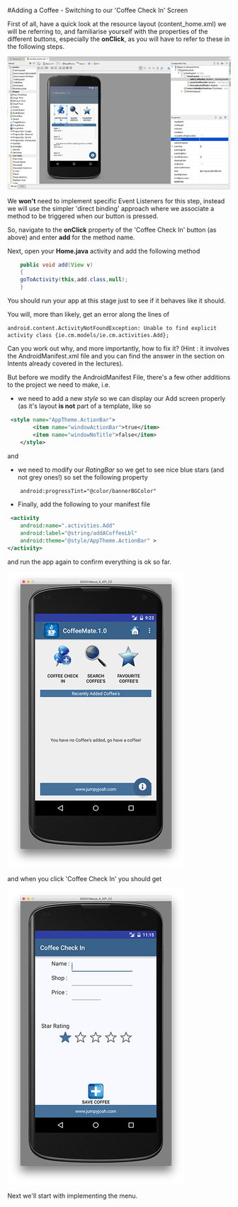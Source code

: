 #Adding a Coffee - Switching to our 'Coffee Check In' Screen

First of all, have a quick look at the resource layout (content_home.xml) we will be referring to, and familiarise yourself with the properties of the different buttons, especially the <b>onClick</b>, as you will have to refer to these in the following steps.

![](../img/lab2s201.png)

We <b>won't</b> need to implement specific Event Listeners for this step, instead we will use the simpler 'direct binding' approach where we associate a method to be triggered when our button is pressed. 

So, navigate to the <b>onClick</b> property of the 'Coffee Check In' button (as above) and enter <b>add</b> for the method name.

Next, open your <b>Home.java</b> activity and add the following method

~~~java
    public void add(View v)
    {
    goToActivity(this,add.class,null);
    }
~~~

You should run your app at this stage just to see if it behaves like it should.

You will, more than likely, get an error along the lines of 

~~~
android.content.ActivityNotFoundException: Unable to find explicit activity class {ie.cm.models/ie.cm.activities.Add};
~~~



Can you work out why, and more importantly, how to fix it? (Hint : it involves the AndroidManifest.xml file and you can find the answer in the section on Intents already covered in the lectures).

But before we modify the AndroidManifest File, there's a few other additions to the project we need to make, i.e. 

* we need to add a new <i>style</i> so we can display our Add screen properly (as it's layout <b>is not</b> part of a template, like so

~~~XML
 <style name="AppTheme.ActionBar">
        <item name="windowActionBar">true</item>
        <item name="windowNoTitle">false</item>
    </style>
~~~
and

* we need to modify our <i>RatingBar</i> so we get to see nice blue stars (and not grey ones!) so set the following property

~~~XML
    android:progressTint="@color/bannerBGColor"
~~~

* Finally, add the following to your manifest file

~~~xml
 <activity
    android:name=".activities.Add"
    android:label="@string/addACoffeeLbl"
    android:theme="@style/AppTheme.ActionBar" >
</activity>
~~~

and run the app again to confirm everything is ok so far.

![](../img/starterapp1.png)

and when you click 'Coffee Check In' you should get

![](../img/starterappadd.png)

Next we'll start with implementing the menu.